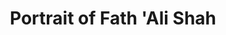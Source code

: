 ---
pid: '2'
iiif_image: '2'
artist: Mihr 'Ali
location: Iran
title: Portrait of Fath 'Ali Shah
_date: '1816'
object_type: portrait
current_location: The Museum of Islamic Art, Qatar
wiki_link: https://commons.wikimedia.org/wiki/File:Mihr_%27Ali,_Iran,_1816_-_Portrait_of_Fath_%27Ali_Shah_-_Google_Art_Project.jpg
permalink: /objects/2/
layout: iiif-image-page
---